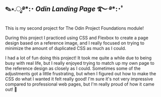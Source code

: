 ## ✎⋆.ೃ࿔\*:･ *Odin Landing Page* ࿐ ࿔\*:･ﾟ

This is my second project for The Odin Project Foundations module!

During this project I practiced using CSS and Flexbox to create a page design based on a reference image, and I really focused on trying to minimize the amount of duplicated CSS as much as I could.

I had a lot of fun doing this project! It took me quite a while due to being busy with real life, but I really enjoyed trying to match up my own page to the reference design as closely as I could. Sometimes some of the adjustments got a little frustrating, but when I figured out how to make the CSS do what I wanted it felt really good! I'm sure it's not very impressive compared to professional web pages, but I'm really proud of how it came out! 🥰
